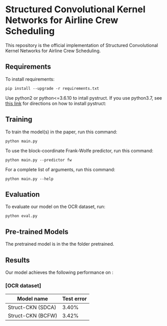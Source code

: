 # Structured Convolutional Kernel Networks for Airline Crew Scheduling

This repository is the official implementation of Structured Convolutional Kernel Networks for Airline Crew Scheduling.

## Requirements

To install requirements:

```setup
pip install --upgrade -r requirements.txt
```


Use python2 or python<=3.6.10 to intall pystruct.
If you use python3.7, see [this link](https://stackoverflow.com/questions/24764549/upgrade-python-packages-from-requirements-txt-using-pip-command) for directions on how to install pystruct:


## Training


To train the model(s) in the paper, run this command:

```train
python main.py
```

To use the block-coordinate Frank-Wolfe predictor, run this command:

```train
python main.py --predictor fw
```


For a complete list of arguments, run this command:
```train
python main.py --help
```

## Evaluation

To evaluate our model on the OCR dataset, run:

```eval
python eval.py
```

## Pre-trained Models

The pretrained model is in the the folder pretrained.

## Results

Our model achieves the following performance on :

### [OCR dataset]

| Model name         | Test error    |
| ------------------ |-------------- |
| Struct-CKN (SDCA)  |     3.40%     |
| Struct-CKN (BCFW)  |     3.42%     |






